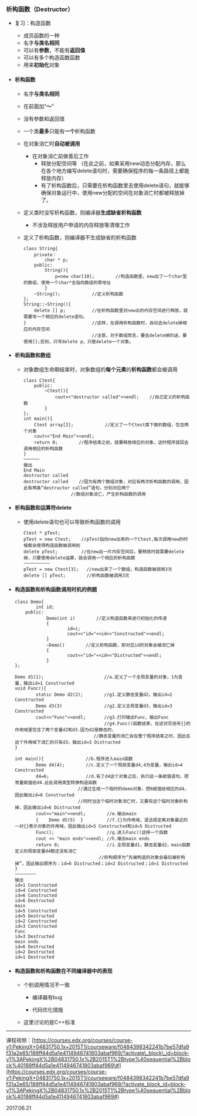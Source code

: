 ### 析构函数（Destructor）

* 复习：构造函数

  * 成员函数的一种
  * 名字**与类名相同**
  * 可以有**参数**，不能有**返回值**
  * 可以有多个构造函数函数
  * 用来**初始化**对象

* #### 析构函数

  * 名字**与类名相同**
  * 在前面加“**～**”
  * 没有参数和返回值
  * 一个类**最多**只能有**一个**析构函数
  * 在对象消亡时**自动被调用**
    * 在对象消亡前做善后工作
      * 释放分配空间等 （在此之前，如果采用new动态分配内存，那么在各个地方编写delete语句时，需要确保程序的每一条路径上都能释放内存）
      * 有了析构函数后，只需要在析构函数里去使用delete语句，就能够确保对象运行中，使用new分配的空间在对象消亡时都被释放掉了。
  * 定义类时没写析构函数，则编译器**生成缺省析构函数**
    * 不涉及释放用户申请的内存释放等清理工作
  * 定义了析构函数，则编译器不生成缺省的析构函数

    ```
    class String{
        private：
            char * p;
        public:
            String(){
                p=new char[10];        //构造函数里，new出了一个char型的数组，使用一个char*去指向数组的首地址
            }
        ~String();            //定义析构函数
    };
    String::~String(){
        delete [] p;          //在析构函数里对new出的内存空间进行释放，就需要写一个相应的delete语句。
    }                         //这样，在调用析构函数时，自动去delete掉相应的内存空间
                              //注意，对于数组而言，要去delete掉的话，要使用[];否则，只写delete p，只是delete一个对象。
    ```
* #### 析构函数和数组

  * 对象数组生命期结束时，对象数组的**每个元素**的**析构函数**都会被调用

    ```
    class Ctest{
        public:
            ~Ctest(){
                cout<<"destructor called"<<endl;    //自己定义的析构函数
            } 
    };
    int main(){
        Ctest array[2];            //定义了一个Ctest类下面的数组，包含两个对象
        cout<<"End Main"<<endl;
        return 0;        //程序结束之前，就要释放相应的对象，这时程序就回去调用相应的析构函数
    }
    ——————
    输出
    End Main
    destructor called
    destructor called    //因为有两个数组对象，对应有两次析构函数的调用，因此有两条“destructor called”语句，分别对应两个
                      //数组对象消亡，产生析构函数的调用
    ```
* #### 析构函数和运算符delete

  * 使用delete语句也可以导致析构函数的调用

    ```
    Ctest * pTest;
    pTest = new Ctest;    //pTest指向new出来的一个Ctest,每次调用new的时候都会使得构造函数被调用到
    delete pTest;         //在new出一片内存空间后，要释放时就需要delete掉，只要使用delete运算，就会调用一个相应的析构函数
    ——————————
    pTest = new Ctest[3];   //new出来了一个数组，构造函数被调用3次
    delete [] pTest;        //析构函数被调用3次
    ```
* #### 构造函数和析构函数调用时机的例题

  ```
  class Demo{
          int id;
      public:
              Demo(int i)        //定义构造函数来进行初始化的传递
              {
                      id=i;
                      cout<<"id="<<id<<"Constructed"<<endl;
              }
              ~Demo()        //定义析构函数，即对应id的对象会被消亡掉
              {
                      cout<<"id="<<id<<"Distructed"<<endl;
              }
  };

  Demo d1(1);                       //a.定义了一个全局变量的对象，1为变量，输出id=1 Constructed
  void Func(){
          static Demo d2(2);        //g1.定义静态变量d2，输出id=2 Constructed
          Demo d3(3)                //g2.定义全局变量d3，输出id=3 Constructed
          cout<<"Func"<<endl;       //g3.打印输出Func，输出Func
                                    //g4.Func()函数结束，在这对花括号{}的作用域里包含了两个变量d2和d3.因为d2是静态的，
                                //静态变量的消亡会在整个程序结束之时，因此在这个作用域下消亡的只有d3，输出id=3 Distructed
  }

  int main(){                //b.程序进入main函数
          Demo d4(4);        //c.定义了一个局部变量d4,4为变量，输出id=4 Constructed
          d4=6;              //d.有了d4这个对象之后，执行这一条赋值语句，把常量赋值给d4.此处调用类型转换构造函数
                          //通过生成一个临时的demo对象，把6赋值给相应的d4，因此输出id=6 Constructed
                          //同时当这个临时对象消亡时，又要将这个临时对象析构掉，因此输出id=6 Distructed
          cout<<"main"<<endl;        //e.输出main
          {    Demo d5(5)  }         //f.{}为作用域，语法规定离对象最近的一对{}表示对象的作用域，因此输出id=5 Constructed和id=5 Distructed
          Func();                    //g.进入Func()这样一个函数
          cout << "main ends"<<endl; //h.输出main ends
          return 0;                  //i.全局变量d1，静态变量d2，main函数定义的局部变量d4都还没有消亡
                                  //析构顺序为“先被构造的对象会最后被析构掉”，因此输出顺序为：id=6 Distructed；id=2 Distructed；id=1 Distructed
  }
  ————————
  输出
  id=1 Constructed
  id=4 Constructed
  id=6 Constructed
  id=6 Destructed
  main
  id=5 Constructed
  id=5 Destructed
  id=2 Constructed
  id=3 Constructed
  Func
  id=3 Destructed
  main ends
  id=6 Destructed
  id=2 Destructed
  id=1 Destructed
  ```
* #### 构造函数和析构函数在不同编译器中的表现

  * 个别调用情况不一致

    * 编译器有bug

    * 代码优化措施

  * 这里讨论的是C++标准

---

课程视频：[https://courses.edx.org/courses/course-v1:PekingX+04831750.1x+2015T1/courseware/f0484398342241b7be57dfa9f31a2e65/188ff44d5a1e4114946741803abaf969/?activate\_block\_id=block-v1%3APekingX%2B04831750.1x%2B2015T1%2Btype%40sequential%2Bblock%40188ff44d5a1e4114946741803abaf969\#](https://courses.edx.org/courses/course-v1:PekingX+04831750.1x+2015T1/courseware/f0484398342241b7be57dfa9f31a2e65/188ff44d5a1e4114946741803abaf969/?activate_block_id=block-v1%3APekingX%2B04831750.1x%2B2015T1%2Btype%40sequential%2Bblock%40188ff44d5a1e4114946741803abaf969#)

2017.06.21

